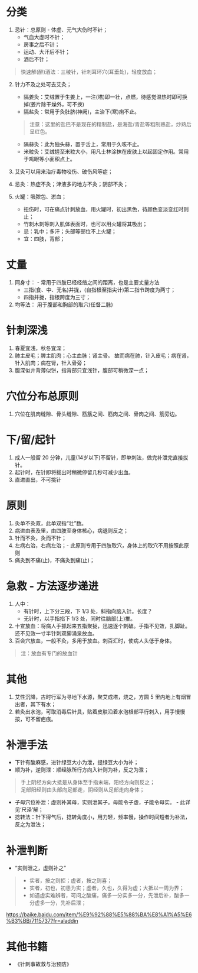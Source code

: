 # 分类
1. 忌针：总原则 - 体虚、元气大伤时不针；
    * 气血大虚时不针；
    * 房事之后不针；
    * 运动、大汗后不针；
    * 酒后不针；
> 快速解(醉)酒法：三棱针，针刺耳环穴(耳垂处)，轻度放血；

2. 针力不及之处可去艾灸；
    * 隔姜灸：艾绒置于生姜上，一注(塔)即一壮，点燃，待感觉温热时即可换掉(姜片除干燥外，可不换)
    * 隔盐灸：常用于灸肚脐(神阙)，主治下(寒)痢不止。
    > 注意：这里的盐巴不是现在的精制盐，是海盐/青盐等粗制熟盐，炒熟后呈红色。
    * 隔蒜灸：此为独头蒜，置于舌上，常用于久咳不止。
    * 米粒灸：艾绒搓至米粒大小，用凡士林涂抹在皮肤上以起固定作用。常用于鸡眼等小面积点上。

3. 艾灸可以用来治疗毒物咬伤、破伤风等症；

4. 忌灸：热症不灸；津液多的地方不灸；阴部不灸；

5. 火罐：吸脓包、淤血；
    * 扭伤时，可在痛点针刺放血，用火罐时，初出黑色，待颜色变淡变红时则止；
    * 竹刺木刺等刺入肌体表面时，也可以用火罐将其吸出；
    * 忌：乳中；多汗；头部等部位不上火罐；
    * 宜：四肢，背部；

# 丈量
1. 同身寸： - 常用于四肢已经经络之间的距离，也是主要丈量方法
    * 三指(食、中、无名)并拢，(自指根至指尖计)第二指节跨度为两寸；
    * 四指并拢，指根跨度为三寸；
2. 均等法： 用于腹部和胸部的取穴(任督二脉)

# 针刺深浅
1. 春夏宜浅，秋冬宜深；
2. 肺主皮毛；脾主肌肉；心主血脉；肾主骨。 故而病在肺，针入皮毛；病在肾，针入肌肉；病在肾，针入骨旁；
3. 腹深似井背薄似饼，指背部只宜浅针，腹部可稍微深一点；

# 穴位分布总原则
1. 穴位在肌肉缝隙、骨头缝隙、筋筋之间、筋肉之间、骨肉之间、筋旁边。

# 下/留/起针
1. 成人一般留 20 分钟，儿童(14岁以下)不留针，即单刺法，做完补泄完直接拔针。
2. 起针时，在针即将拔出时稍微停留几秒可减少出血。
3. 直进直出，不可挑针

# 原则
1. 灸单不灸双，此单双指“壮”数。
2. 病进由表及里，由四肢至身体核心，病退则反之；
3. 针而不灸，灸而不针；
4. 左病右治，右病左治；- 此原则专用于四肢取穴，身体上的取穴不用按照此原则
5. 痛灸到不痛(止)，不痛灸到痛(止)；

# 急救 - 方法逐步递进
1. 人中：
    * 有针时，上下分三段，下 1/3 处，斜指向脑入针。长度？
    * 无针时，以手指掐下 1/3 处，同时往脑部(上)推。
2. 十宣放血：将病人手抓起来五指聚拢，迅速逐个刺破。手指不见效，扎脚趾。还不见效一寸半针刺双脚涌泉放血。
3. 百会穴放血，一般不灸，多用于放血。刺百汇时，使病人头低于身体。
> 注：放血有专门的放血针

# 其他
1. 艾性沉降，古时行军为寻地下水源，聚艾成塔，烧之，方圆 5 里内地上有烟冒出者，其下有水；
2. 若灸出水泡，可取消毒后针具，贴着皮肤沿着水泡根部平行刺入，用手慢慢按，可不留疤痕。

# 补泄手法
* 下针有酸麻感，进针绿豆大小为泄，提绿豆大小为补；
* 顺为补，逆则泄：顺经脉所行方向入针则为补，反之为泄；
> 手上阴经方向大抵是从身体至手指末端，阳经方向则反之；  
> 足部阳经则由头部向足部走，阴经则从足部走向身体；
* 子母穴位补泄：虚则补其母，实则泄其子。母能令子虚，子能令母实。 - 此详见‘尺泽’解；
* 捻转法：针下得气后，捻转角度小，用力轻，频率慢，操作时间短者为补法，反之为泄法；

# 补泄判断
* “实则泄之，虚则补之”
> * 实者，按之则拒；虚者，按之则喜；
> * 实者，初也，初患为实；虚者，久也，久得为虚；大抵以一周为界；
> * 如遇虚实难辨者，可问之酸痛，痛多一分实多一分，先泄后补，酸多一分虚多一分，先补后泄；

https://baike.baidu.com/item/%E9%92%88%E5%88%BA%E8%A1%A5%E6%B3%BB/7115737?fr=aladdin

# 其他书籍
* 《针刺事故救与治预防》
